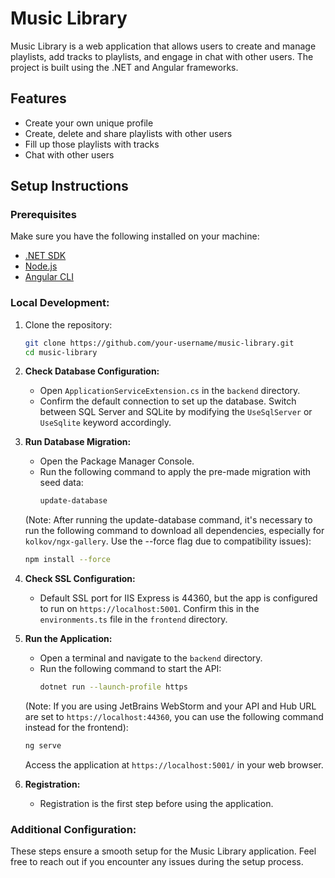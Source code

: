 # Music Library

Music Library is a web application that allows users to create and manage playlists, add tracks to playlists, and engage in chat with other users. The project is built using the .NET and Angular frameworks.

## Features

- Create your own unique profile
- Create, delete and share playlists with other users
- Fill up those playlists with tracks
- Chat with other users

## Setup Instructions

### Prerequisites

Make sure you have the following installed on your machine:

- [.NET SDK](https://dotnet.microsoft.com/download)
- [Node.js](https://nodejs.org/)
- [Angular CLI](https://cli.angular.io/)

### Local Development:

1. Clone the repository:

    ```bash
    git clone https://github.com/your-username/music-library.git
    cd music-library
    ```

2. **Check Database Configuration:**
    - Open `ApplicationServiceExtension.cs` in the `backend` directory.
    - Confirm the default connection to set up the database. Switch between SQL Server and SQLite by modifying the `UseSqlServer` or `UseSqlite` keyword accordingly.

3. **Run Database Migration:**
    - Open the Package Manager Console.
    - Run the following command to apply the pre-made migration with seed data:
        ```bash
        update-database
        ```

    (Note: After running the update-database command, it's necessary to run the following command to download all dependencies, especially for `kolkov/ngx-gallery`. Use the --force flag due to compatibility issues):
    ```bash
    npm install --force
    ```

4. **Check SSL Configuration:**
    - Default SSL port for IIS Express is 44360, but the app is configured to run on `https://localhost:5001`. Confirm this in the `environments.ts` file in the `frontend` directory.

5. **Run the Application:**
    - Open a terminal and navigate to the `backend` directory.
    - Run the following command to start the API:
        ```bash
        dotnet run --launch-profile https
        ```
        
    (Note: If you are using JetBrains WebStorm and your API and Hub URL are set to `https://localhost:44360`, you can use the following command instead for the frontend):
    ```bash
    ng serve 
    ```

    Access the application at `https://localhost:5001/` in your web browser.
  
6. **Registration:**
    - Registration is the first step before using the application.

### Additional Configuration:

These steps ensure a smooth setup for the Music Library application. Feel free to reach out if you encounter any issues during the setup process.

